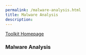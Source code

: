 ```yaml
---
permalink: /malware-analysis.html
title: Malware Analysis
description: 
---
```

<head>
<link href="css/cyber.css" rel="stylesheet">
</head>

[Toolkit Homepage](../README.md)

### Malware Analysis

